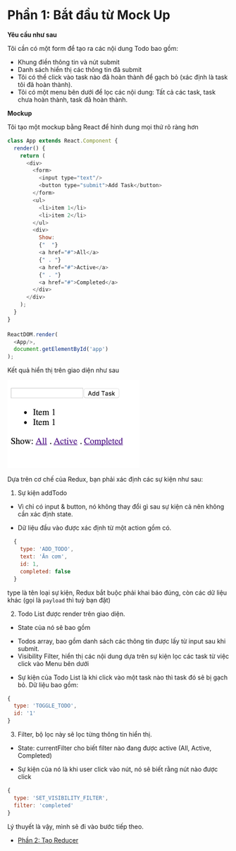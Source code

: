 # Phần 1: Bắt đầu từ Mock Up

**Yêu cầu như sau**

Tôi cần có một form để tạo ra các nội dung Todo bao gồm: 
- Khung điền thông tin và nút submit
- Danh sách hiển thị các thông tin đã submit
- Tôi có thể click vào task nào đã hoàn thành để gạch bỏ (xác định là task tôi đã hoàn thành).
- Tôi có một menu bên dưới để lọc các nội dung: Tất cả các task, task chưa hoàn thành, task đã hoàn thành.

**Mockup**

Tôi tạo một mockup bằng React để hình dung mọi thứ rõ ràng hơn

```js 
class App extends React.Component {
  render() {
    return (
      <div>
        <form>
          <input type="text"/>
          <button type="submit">Add Task</button>
        </form>
        <ul>
          <li>item 1</li>
          <li>item 2</li>
        </ul>
        <div>
          Show: 
          {"  "}
          <a href="#">All</a>
          {" . "}
          <a href="#">Active</a>
          {" . "}
          <a href="#">Completed</a>
        </div>
      </div>
    );
  }
}

ReactDOM.render(
  <App/>,
  document.getElementById('app')
);

```
Kết quả hiển thị trên giao diện như sau 

<img src="1.png" width="300px"/>


Dựa trên cơ chế của Redux, bạn phải xác định các sự kiện như sau:

1. Sự kiện addTodo 

* Vì chỉ có input & button, nó không thay đổi gì sau sự kiện cả nên không cần xác định state.

* Dữ liệu đầu vào được xác định từ một action gồm có. 

```js
  {
    type: 'ADD_TODO',
    text: 'Ăn cơm',
    id: 1,
    completed: false 
  }
```

type là tên loại sự kiện, Redux bắt buộc phải khai báo đúng, còn các dữ liệu khác (gọi là `payload` thì tuỳ bạn đặt)

2. Todo List được render trên giao diện.

* State của nó sẽ bao gồm

- Todos array, bao gồm danh sách các thông tin được lấy từ input sau khi submit.
- Visibility Filter, hiển thị các nội dung dựa trên sự kiện lọc các task từ việc click vào Menu bên dưới 

* Sự kiện của Todo List là khi click vào một task nào thì task đó sẽ bị gạch bỏ. Dữ liệu bao gồm:

```js
{
  type: 'TOGGLE_TODO',
  id: '1'
}

```

3. Filter, bộ lọc này sẽ lọc từng thông tin hiển thị.

* State: currentFilter cho biết filter nào đang được active (All, Active, Completed)

* Sự kiện của nó là khi user click vào nút, nó sẽ biết rằng nút nào được click 

```js
{
  type: 'SET_VISIBILITY_FILTER',
  filter: 'completed'
}

```


Lý thuyết là vậy, mình sẽ đi vào bước tiếp theo. 

* [Phần 2: Tạo Reducer](/p2.md)







